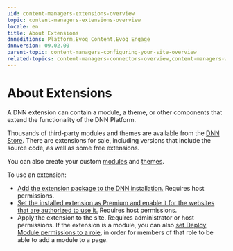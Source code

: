 ```yaml
---
uid: content-managers-extensions-overview
topic: content-managers-extensions-overview
locale: en
title: About Extensions
dnneditions: Platform,Evoq Content,Evoq Engage
dnnversion: 09.02.00
parent-topic: content-managers-configuring-your-site-overview
related-topics: content-managers-connectors-overview,content-managers-workflows-overview
---
```


# About Extensions

A DNN extension can contain a module, a theme, or other components that extend the functionality of the DNN Platform.

Thousands of third-party modules and themes are available from the [DNN Store](https://store.dnnsoftware.com). There are extensions for sale, including versions that include the source code, as well as some free extensions.

You can also create your custom [modules](xref:create-module) and [themes](xref:create-theme).

To use an extension:

*   [Add the extension package to the DNN installation.](xref:install-extension) Requires host permissions.
*   [Set the installed extension as Premium and enable it for the websites that are authorized to use it.](xref:manage-premium-module) Requires host permissions.
*   Apply the extension to the site. Requires administrator or host permissions. If the extension is a module, you can also [set Deploy Module permissions to a role](xref:allow-module-use), in order for members of that role to be able to add a module to a page.
